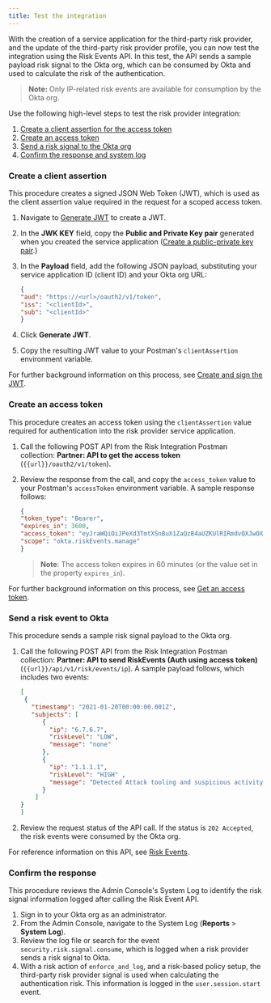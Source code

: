 ```yaml
---
title: Test the integration
---
```


With the creation of a service application for the third-party risk provider, and the update of the third-party risk provider profile, you can now test the integration using the Risk Events API. In this test, the API sends a sample payload risk signal to the Okta org, which can be consumed by Okta and used to calculate the risk of the authentication.

>**Note:** Only IP-related risk events are available for consumption by the Okta org.

Use the following high-level steps to test the risk provider integration:

1. [Create a client assertion for the access token](docs/guides/third-party-risk-integration/create-service-app/#create-a-public-private-key-pair)
2. [Create an access token](docs/guides/third-party-risk-integration/create-service-app/#create-a-public-private-key-pair)
3. [Send a risk signal to the Okta org](docs/guides/third-party-risk-integration/create-service-app/#create-a-public-private-key-pair)
4. [Confirm the response and system log](docs/guides/third-party-risk-integration/test-integration/)

### Create a client assertion
This procedure creates a signed JSON Web Token (JWT), which is used as the client assertion value required in the request for a scoped access token.

1. Navigate to [Generate JWT](https://www.jsonwebtoken.dev/) to create a JWT.
2. In the **JWK KEY** field, copy the **Public and Private Key pair** generated when you created the service application ([Create a public-private key pair](docs/guides/third-party-risk-integration/create-service-app/#create-a-public-private-key-pair).)
3. In the **Payload** field, add the following JSON payload, substituting your service application ID (client ID) and your Okta org URL:

    ```JSON
    {
    "aud": "https://<url>/oauth2/v1/token",
    "iss": "<clientId>",
    "sub": "<clientId>"
    }
    ```

4. Click **Generate JWT**.
5. Copy the resulting JWT value to your Postman's `clientAssertion` environment variable.

For further background information on this process, see [Create and sign the JWT](/docs/guides/implement-oauth-for-okta-serviceapp/create-sign-jwt/).

### Create an access token
This procedure creates an access token using the `clientAssertion` value required for authentication into the risk provider service application.

1. Call the following POST API from the Risk Integration Postman collection: **Partner: API to get the access token** (`{{url}}/oauth2/v1/token`).
2. Review the response from the call, and copy the `access_token` value to your Postman's `accessToken` environment variable. A sample response follows:

    ```JSON
    {
    "token_type": "Bearer",
    "expires_in": 3600,
    "access_token": "eyJraWQiOiJPeXd3TmtXSnBuX1ZaQzB4aUZKUlRIRmdvQXJwOXBaSkROZktiZG4wemVBIiwiYWxnIjoiUlMyNTYifQ.eyJ2ZXIiOjEsImp0aSI6IkFULlYwbHNUVVUxT3RIMlotOWhGcXExSlhteEF5ZXBqWVc0YXVLSnlwTjJiRTgiLCJpc3MiOiJodHRwczovL2R1ZmZpZWxkLm9rdGFwcmV2aWV3LmNvbSIsImF1ZCI6Imh0dHBzOi8vZHVmZmllbGQub2t0YXByZXZpZXcuY29tIiwic3ViIjoiMG9hYWFib3l4c2JyV2RzazgxZDYiLCJpYXQiOjE2MTEzNDcwNDAsImV4cCI6MTYxMTM1MDY0MCwiY2lkIjoiMG9hYWFib3l4c2JyV2RzazgxZDYiLCJzY3AiOlsib2t0YS5yaXNrRXZlbnRzLm1hbmFnZSJdfQ.YUYhkfj-vjW2zEWIfhdcqMMONRVUV81gdia1wf3C2HZ7qMG6u8aGsRpdaMBotHOeno3ECQupf_hcWpUOPJ6OJX1Zdycn6ui7nDcIar6JfSs6VoyOf_e4pNnj2iBPEy9_F4qlk08Z4tBPL9XMMzUnFKL3ZfMTspBNFwpzXAlrj_wzhDS2TrE0O2Z5EAQc1hKmx7cbCOPOmhtbHDjB1OYDiKlK1Z2OlXvHLxhHGDAVQaPf8tMMD8gqQQ3_Lxifi55gCv5h3ZfVyrJtfZK5v3ZrfapK1u1JbvjvJ2fvjUce0Lf2Jl0Gq8nwD0SZZTYdDxcwJny0F1rjq_FDulaBc0JrUw",
    "scope": "okta.riskEvents.manage"
    }
    ```
    >**Note**: The access token expires in 60 minutes (or the value set in the property `expires_in`).

For further background information on this process, see [Get an access token](/docs/guides/implement-oauth-for-okta-serviceapp/get-access-token/).

### Send a risk event to Okta
This procedure sends a sample risk signal payload to the Okta org.

1. Call the following POST API from the Risk Integration Postman collection: **Partner: API to send RiskEvents (Auth using access token)** (`{{url}}/api/v1/risk/events/ip`). A sample payload follows, which includes two events:

    ```JSON
    [
     {
       "timestamp": "2021-01-20T00:00:00.001Z",
       "subjects": [
          {
            "ip": "6.7.6.7",
            "riskLevel": "LOW",
            "message": "none"
          },
          {
            "ip": "1.1.1.1",
            "riskLevel": "HIGH" ,
            "message": "Detected Attack tooling and suspicious activity"
          }
        ]
    }
    ]
    ```

2. Review the request status of the API call. If the status is `202 Accepted`, the risk events were consumed by the Okta org.

For reference information on this API, see [Risk Events](/docs/reference/api/risk-events).

### Confirm the response
This procedure reviews the Admin Console's System Log to identify the risk signal information logged after calling the Risk Event API.

1. Sign in to your Okta org as an administrator.
2. From the Admin Console, navigate to the System Log (**Reports** > **System Log**).
3. Review the log file or search for the event `security.risk.signal.consume`, which is logged when a risk provider sends a risk signal to Okta.
4. With a risk action of `enforce_and_log`, and a risk-based policy setup, the third-party risk provider signal is used when calculating the authentication risk. This information is logged in the `user.session.start` event.
